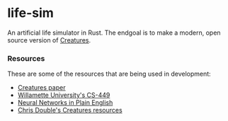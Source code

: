 # life-sim #
An artificial life simulator in Rust. The endgoal is to make a modern, open source version of
[Creatures](https://en.wikipedia.org/wiki/Creatures_(artificial_life_series)).


### Resources ###
These are some of the resources that are being used in development:
* [Creatures paper](http://mrl.snu.ac.kr/courses/CourseSyntheticCharacter/grand96creatures.pdf)
* [Willamette University's CS-449](http://www.willamette.edu/~gorr/classes/cs449/intro.html)
* [Neural Networks in Plain English](http://www.ai-junkie.com/ann/evolved/nnt1.html)
* [Chris Double's Creatures resources](http://double.co.nz/creatures/genetics.htm)
